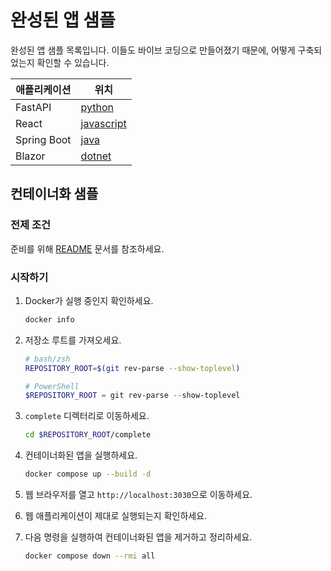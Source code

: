 # 완성된 앱 샘플

완성된 앱 샘플 목록입니다. 이들도 바이브 코딩으로 만들어졌기 때문에, 어떻게 구축되었는지 확인할 수 있습니다.

| 애플리케이션 | 위치                        |
|-------------|-----------------------------|
| FastAPI     | [python](./python/)         |
| React       | [javascript](./javascript/) |
| Spring Boot | [java](./java/)             |
| Blazor      | [dotnet](./dotnet/)         |

## 컨테이너화 샘플

### 전제 조건

준비를 위해 [README](../README.md) 문서를 참조하세요.

### 시작하기

1. Docker가 실행 중인지 확인하세요.

    ```bash
    docker info
    ```

1. 저장소 루트를 가져오세요.

    ```bash
    # bash/zsh
    REPOSITORY_ROOT=$(git rev-parse --show-toplevel)
    ```

    ```powershell
    # PowerShell
    $REPOSITORY_ROOT = git rev-parse --show-toplevel
    ```

1. `complete` 디렉터리로 이동하세요.

    ```bash
    cd $REPOSITORY_ROOT/complete
    ```

1. 컨테이너화된 앱을 실행하세요.

    ```bash
    docker compose up --build -d
    ```

1. 웹 브라우저를 열고 `http://localhost:3030`으로 이동하세요.
1. 웹 애플리케이션이 제대로 실행되는지 확인하세요.
1. 다음 명령을 실행하여 컨테이너화된 앱을 제거하고 정리하세요.

    ```bash
    docker compose down --rmi all
    ```